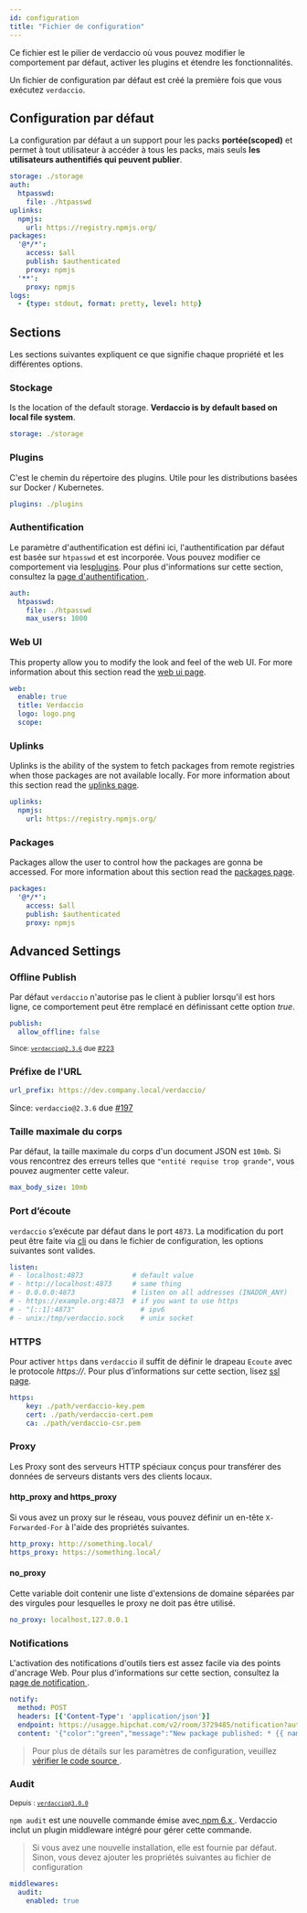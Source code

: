 ```yaml
---
id: configuration
title: "Fichier de configuration"
---
```

Ce fichier est le pilier de verdaccio où vous pouvez modifier le comportement par défaut, activer les plugins et étendre les fonctionnalités.

Un fichier de configuration par défaut est créé la première fois que vous exécutez `verdaccio`.

## Configuration par défaut

La configuration par défaut a un support pour les packs **portée(scoped)** et permet à tout utilisateur à accéder à tous les packs, mais seuls **les utilisateurs authentifiés qui peuvent publier**.

```yaml
storage: ./storage
auth:
  htpasswd:
    file: ./htpasswd
uplinks:
  npmjs:
    url: https://registry.npmjs.org/
packages:
  '@*/*':
    access: $all
    publish: $authenticated
    proxy: npmjs
  '**':
    proxy: npmjs
logs:
  - {type: stdout, format: pretty, level: http}
```

## Sections

Les sections suivantes expliquent ce que signifie chaque propriété et les différentes options.

### Stockage

Is the location of the default storage. **Verdaccio is by default based on local file system**.

```yaml
storage: ./storage
```

### Plugins

C'est le chemin du répertoire des plugins. Utile pour les distributions basées sur Docker / Kubernetes.

```yaml
plugins: ./plugins
```

### Authentification

Le paramètre d'authentification est défini ici, l'authentification par défaut est basée sur `htpasswd` et est incorporée. Vous pouvez modifier ce comportement via les[plugins](plugins.md). Pour plus d'informations sur cette section, consultez la [ page d'authentification ](auth.md).

```yaml
auth:
  htpasswd:
    file: ./htpasswd
    max_users: 1000
```

### Web UI

This property allow you to modify the look and feel of the web UI. For more information about this section read the [web ui page](web.md).

```yaml
web:
  enable: true
  title: Verdaccio
  logo: logo.png
  scope:
```

### Uplinks

Uplinks is the ability of the system to fetch packages from remote registries when those packages are not available locally. For more information about this section read the [uplinks page](uplinks.md).

```yaml
uplinks:
  npmjs:
    url: https://registry.npmjs.org/
```

### Packages

Packages allow the user to control how the packages are gonna be accessed. For more information about this section read the [packages page](packages.md).

```yaml
packages:
  '@*/*':
    access: $all
    publish: $authenticated
    proxy: npmjs
```

## Advanced Settings

### Offline Publish

Par défaut `verdaccio` n'autorise pas le client à publier lorsqu'il est hors ligne, ce comportement peut être remplacé en définissant cette option *true*.

```yaml
publish:
  allow_offline: false
```

<small>Since: <code>verdaccio@2.3.6</code> due <a href="https://github.com/verdaccio/verdaccio/pull/223">#223</a></small>

### Préfixe de l'URL

```yaml
url_prefix: https://dev.company.local/verdaccio/
```

Since: `verdaccio@2.3.6` due [#197](https://github.com/verdaccio/verdaccio/pull/197)

### Taille maximale du corps

Par défaut, la taille maximale du corps d'un document JSON est `10mb`. Si vous rencontrez des erreurs telles que ` "entité requise trop grande" `, vous pouvez augmenter cette valeur.

```yaml
max_body_size: 10mb
```

### Port d’écoute

`verdaccio` s’exécute par défaut dans le port `4873`. La modification du port peut être faite via [cli](cli.md) ou dans le fichier de configuration, les options suivantes sont valides.

```yaml
listen:
# - localhost:4873            # default value
# - http://localhost:4873     # same thing
# - 0.0.0.0:4873              # listen on all addresses (INADDR_ANY)
# - https://example.org:4873  # if you want to use https
# - "[::1]:4873"                # ipv6
# - unix:/tmp/verdaccio.sock    # unix socket
```

### HTTPS

Pour activer `https` dans `verdaccio` il suffit de définir le drapeau `Ecoute` avec le protocole *https://*. Pour plus d’informations sur cette section, lisez [ssl page](ssl.md).

```yaml
https:
    key: ./path/verdaccio-key.pem
    cert: ./path/verdaccio-cert.pem
    ca: ./path/verdaccio-csr.pem
```

### Proxy

Les Proxy sont des serveurs HTTP spéciaux conçus pour transférer des données de serveurs distants vers des clients locaux.

#### http_proxy and https_proxy

Si vous avez un proxy sur le réseau, vous pouvez définir un en-tête `X-Forwarded-For` à l'aide des propriétés suivantes.

```yaml
http_proxy: http://something.local/
https_proxy: https://something.local/
```

#### no_proxy

Cette variable doit contenir une liste d'extensions de domaine séparées par des virgules pour lesquelles le proxy ne doit pas être utilisé.

```yaml
no_proxy: localhost,127.0.0.1
```

### Notifications

L'activation des notifications d'outils tiers est assez facile via des points d'ancrage Web. Pour plus d'informations sur cette section, consultez la [ page de notification ](notifications.md).

```yaml
notify:
  method: POST
  headers: [{'Content-Type': 'application/json'}]
  endpoint: https://usagge.hipchat.com/v2/room/3729485/notification?auth_token=mySecretToken
  content: '{"color":"green","message":"New package published: * {{ name }}*","notify":true,"message_format":"text"}'
```

> Pour plus de détails sur les paramètres de configuration, veuillez [ vérifier le code source ](https://github.com/verdaccio/verdaccio/tree/master/conf).

### Audit

<small>Depuis : <code>verdaccio@3.0.0</code></small>

` npm audit ` est une nouvelle commande émise avec[ npm 6.x ](https://github.com/npm/npm/releases/tag/v6.1.0). Verdaccio inclut un plugin middleware intégré pour gérer cette commande.

> Si vous avez une nouvelle installation, elle est fournie par défaut. Sinon, vous devez ajouter les propriétés suivantes au fichier de configuration

```yaml
middlewares:
  audit:
    enabled: true
```
